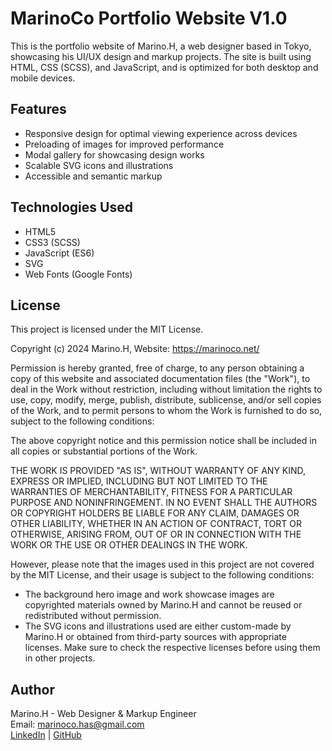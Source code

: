 # MarinoCo Portfolio Website V1.0
This is the portfolio website of Marino.H, a web designer based in Tokyo, showcasing his UI/UX design and markup projects. The site is built using HTML, CSS (SCSS), and JavaScript, and is optimized for both desktop and mobile devices.

## Features
- Responsive design for optimal viewing experience across devices
- Preloading of images for improved performance
- Modal gallery for showcasing design works
- Scalable SVG icons and illustrations
- Accessible and semantic markup


## Technologies Used
- HTML5
- CSS3 (SCSS)
- JavaScript (ES6)
- SVG
- Web Fonts (Google Fonts)


## License
This project is licensed under the MIT License.

Copyright (c) 2024 Marino.H, Website: https://marinoco.net/

Permission is hereby granted, free of charge, to any person obtaining a copy of this website and associated documentation files (the "Work"), to deal in the Work without restriction, including without limitation the rights to use, copy, modify, merge, publish, distribute, sublicense, and/or sell copies of the Work, and to permit persons to whom the Work is furnished to do so, subject to the following conditions:

The above copyright notice and this permission notice shall be included in all copies or substantial portions of the Work.

THE WORK IS PROVIDED "AS IS", WITHOUT WARRANTY OF ANY KIND, EXPRESS OR IMPLIED, INCLUDING BUT NOT LIMITED TO THE WARRANTIES OF MERCHANTABILITY, FITNESS FOR A PARTICULAR PURPOSE AND NONINFRINGEMENT. IN NO EVENT SHALL THE AUTHORS OR COPYRIGHT HOLDERS BE LIABLE FOR ANY CLAIM, DAMAGES OR OTHER LIABILITY, WHETHER IN AN ACTION OF CONTRACT, TORT OR OTHERWISE, ARISING FROM, OUT OF OR IN CONNECTION WITH THE WORK OR THE USE OR OTHER DEALINGS IN THE WORK.

However, please note that the images used in this project are not covered by the MIT License, and their usage is subject to the following conditions:

- The background hero image and work showcase images are copyrighted materials owned by Marino.H and cannot be reused or redistributed without permission.
- The SVG icons and illustrations used are either custom-made by Marino.H or obtained from third-party sources with appropriate licenses. Make sure to check the respective licenses before using them in other projects.

## Author

Marino.H - Web Designer & Markup Engineer  
Email: marinoco.has@gmail.com  
[LinkedIn](https://www.linkedin.com/in/marino-hasegawa/) | [GitHub](https://github.com/marinoco)